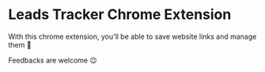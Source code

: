# Leads Tracker Chrome Extension

With this chrome extension, you'll be able to save website links and manage them 👀

Feedbacks are welcome 😉